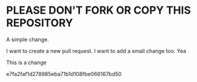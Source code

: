 PLEASE DON'T FORK OR COPY THIS REPOSITORY
=========================================

A simple change.

I want to create a new pull request.
I want to add a small change too.
Yea

This is a change

e7fa2faf1d278985eba71b1d108fbe066167bd50
